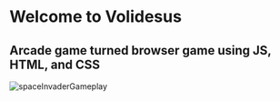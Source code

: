 # Welcome to Volidesus
## Arcade game turned browser game using JS, HTML, and CSS
![spaceInvaderGameplay](https://github.com/volidesus/volidesus.github.io/assets/156522750/085e8036-1ec3-4725-9fa9-78aceacf4381)
